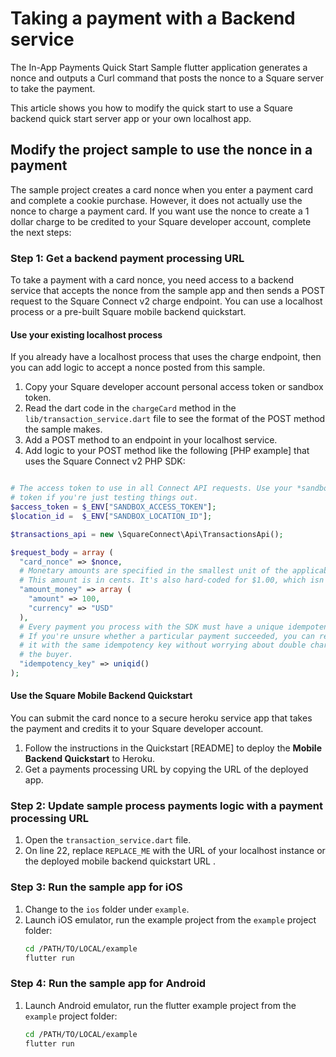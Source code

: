 # Taking a payment with a Backend service

The In-App Payments Quick Start Sample flutter application generates a nonce and 
outputs a Curl command that posts the nonce to a Square server to take the payment.

This article shows you how to modify the quick start to use a Square backend quick
start server app or your own localhost app.


## Modify the project sample to use the nonce in a payment
The sample project creates a card nonce when you enter a payment card and complete 
a cookie purchase. However, it does not actually use the nonce to charge a payment
card. If you want use the nonce to create a 1 dollar charge to be credited to your Square developer
account, complete the next steps:

### Step 1: Get a backend payment processing URL   
To take a payment with a card nonce, you need access to a backend service that accepts
the nonce from the sample app and then sends a POST request to the Square Connect v2
charge endpoint. You can use a localhost process or a pre-built Square mobile backend quickstart.

#### Use your existing localhost process
If you already have a localhost process that uses the charge endpoint, then you can 
add logic to accept a nonce posted from this sample. 
1. Copy your Square developer account personal access token or sandbox token.
1. Read the dart code in the `chargeCard` method in the `lib/transaction_service.dart` file to see the format of the POST method the sample makes.
1. Add a POST method to an endpoint in your localhost service.
1. Add logic to your POST method like the following [PHP example] that uses the Square Connect v2 PHP SDK:
  ```php

# The access token to use in all Connect API requests. Use your *sandbox* access
# token if you're just testing things out.
$access_token = $_ENV["SANDBOX_ACCESS_TOKEN"];
$location_id =  $_ENV["SANDBOX_LOCATION_ID"];

  $transactions_api = new \SquareConnect\Api\TransactionsApi();

  $request_body = array (
    "card_nonce" => $nonce,
    # Monetary amounts are specified in the smallest unit of the applicable currency.
    # This amount is in cents. It's also hard-coded for $1.00, which isn't very useful.
    "amount_money" => array (
      "amount" => 100,
      "currency" => "USD"
    ),
    # Every payment you process with the SDK must have a unique idempotency key.
    # If you're unsure whether a particular payment succeeded, you can reattempt
    # it with the same idempotency key without worrying about double charging
    # the buyer.
    "idempotency_key" => uniqid()
  );
  ```

#### Use the Square Mobile Backend Quickstart
You can submit the card nonce to a secure heroku service app that takes the payment and 
credits it to your Square developer account. 
1. Follow the instructions in the Quickstart [README] to deploy the **Mobile Backend Quickstart** to Heroku. 
1. Get a payments processing URL by copying the URL of the deployed app.

### Step 2: Update sample process payments logic with a payment processing URL

1. Open the `transaction_service.dart` file.
1. On line 22, replace `REPLACE_ME` with the URL of your localhost instance or the
deployed mobile backend quickstart URL .


### Step 3: Run the sample app for iOS

1. Change to the `ios` folder under `example`.
1. Launch iOS emulator, run the example project from the `example` project folder: 
    ```bash
    cd /PATH/TO/LOCAL/example
    flutter run
    ```

### Step 4: Run the sample app for Android

1. Launch Android emulator, run the flutter example project from the `example` project folder:
    ```bash
    cd /PATH/TO/LOCAL/example
    flutter run
    ```